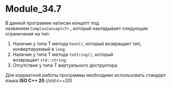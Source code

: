 # Module_34.7

В данной программе написан концепт под названием `ComplexConcept<T>` , который накладывает следующие ограничения на тип:

1. Наличие у типа T метода `hash()`, который возвращает тип, конвертируемый в `long`;
2. Наличие у типа T метода `toString()`, который возвращает `std::string`;
3. Отсутствие у типа T виртуального деструктора.

Для корректной работы программы необходимо использовать стандарт языка **ISO C++ 20** (/std:c++20)